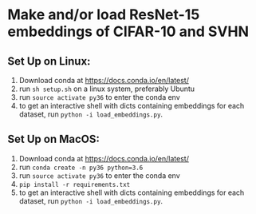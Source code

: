 # Make and/or load ResNet-15 embeddings of CIFAR-10 and SVHN

## Set Up on Linux:

1. Download conda at https://docs.conda.io/en/latest/
2. run `sh setup.sh` on a linux system, preferably Ubuntu
3. run `source activate py36` to enter the conda env
4. to get an interactive shell with dicts containing embeddings for each dataset, run `python -i load_embeddings.py`.

## Set Up on MacOS:

1. Download conda at https://docs.conda.io/en/latest/
2. run `conda create -n py36 python=3.6`
3. run `source activate py36` to enter the conda env
4. `pip install -r requirements.txt`
5. to get an interactive shell with dicts containing embeddings for each dataset, run `python -i load_embeddings.py`.
